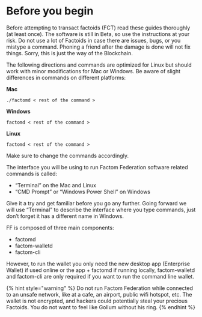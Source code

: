 # Before you begin

Before attempting to transact factoids \(FCT\) read these guides thoroughly \(at least once\). The software is still in Beta, so use the instructions at your risk. Do not use a lot of Factoids in case there are issues, bugs, or you mistype a command. Phoning a friend after the damage is done will not fix things. Sorry, this is just the way of the Blockchain.

The following directions and commands are optimized for Linux but should work with minor modifications for Mac or Windows. Be aware of slight differences in commands on different platforms:

**Mac**

`./factomd < rest of the command >`

**Windows**

`factomd < rest of the command >`

**Linux**

`factomd < rest of the command >`

Make sure to change the commands accordingly.

The interface you will be using to run Factom Federation software related commands is called:

* “Terminal” on the Mac and Linux
* “CMD Prompt” or “Windows Power Shell” on Windows

Give it a try and get familiar before you go any further. Going forward we will use “Terminal” to describe the interface where you type commands, just don’t forget it has a different name in Windows.

FF is composed of three main components:

* factomd
* factom-walletd
* factom-cli

However, to run the wallet you only need the new desktop app \(Enterprise Wallet\) if used online or the app + factomd if running locally, factom-walletd and factom-cli are only required if you want to run the command line wallet.

{% hint style="warning" %}
Do not run Factom Federation while connected to an unsafe network, like at a cafe, an airport, public wifi hotspot, etc. The wallet is not encrypted, and hackers could potentially steal your precious Factoids. You do not want to feel like Gollum without his ring.
{% endhint %}

